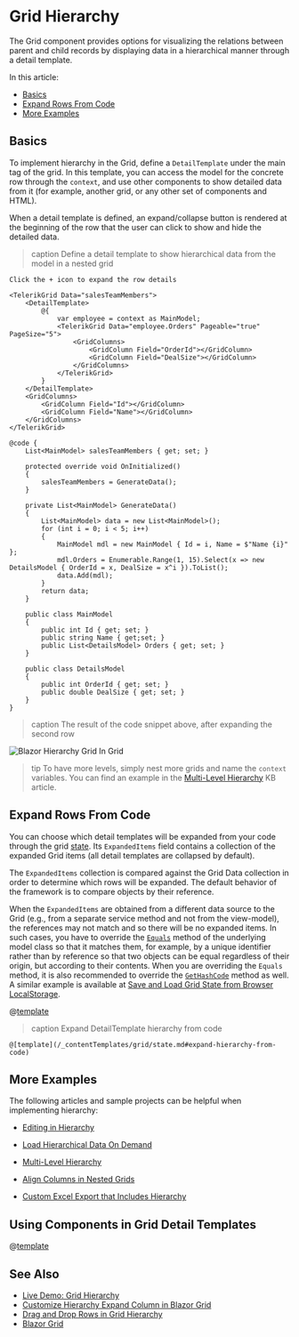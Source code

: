 
# Grid Hierarchy

The Grid component provides options for visualizing the relations between parent and child records by displaying data in a hierarchical manner through a detail template.

In this article:

* [Basics](#basics)
* [Expand Rows From Code](#expand-rows-from-code)
* [More Examples](#more-examples)

## Basics

To implement hierarchy in the Grid, define a `DetailTemplate` under the main tag of the grid. In this template, you can access the model for the concrete row through the `context`, and use other components to show detailed data from it (for example, another grid, or any other set of components and HTML).

When a detail template is defined, an expand/collapse button is rendered at the beginning of the row that the user can click to show and hide the detailed data.

>caption Define a detail template to show hierarchical data from the model in a nested grid

````RAZOR
Click the + icon to expand the row details

<TelerikGrid Data="salesTeamMembers">
    <DetailTemplate>
        @{
            var employee = context as MainModel;
            <TelerikGrid Data="employee.Orders" Pageable="true" PageSize="5">
                <GridColumns>
                    <GridColumn Field="OrderId"></GridColumn>
                    <GridColumn Field="DealSize"></GridColumn>
                </GridColumns>
            </TelerikGrid>
        }
    </DetailTemplate>
    <GridColumns>
        <GridColumn Field="Id"></GridColumn>
        <GridColumn Field="Name"></GridColumn>
    </GridColumns>
</TelerikGrid>

@code {
    List<MainModel> salesTeamMembers { get; set; }

    protected override void OnInitialized()
    {
        salesTeamMembers = GenerateData();
    }

    private List<MainModel> GenerateData()
    {
        List<MainModel> data = new List<MainModel>();
        for (int i = 0; i < 5; i++)
        {
            MainModel mdl = new MainModel { Id = i, Name = $"Name {i}" };
            mdl.Orders = Enumerable.Range(1, 15).Select(x => new DetailsModel { OrderId = x, DealSize = x^i }).ToList();
            data.Add(mdl);
        }
        return data;
    }

    public class MainModel
    {
        public int Id { get; set; }
        public string Name { get;set; }
        public List<DetailsModel> Orders { get; set; }
    }

    public class DetailsModel
    {
        public int OrderId { get; set; }
        public double DealSize { get; set; }
    }
}
````

>caption The result of the code snippet above, after expanding the second row

![Blazor Hierarchy Grid In Grid](images/hierarchy-grid-in-grid.png)

>tip To have more levels, simply nest more grids and name the `context` variables. You can find an example in the [Multi-Level Hierarchy](slug:grid-three-level-hierarchy) KB article.

## Expand Rows From Code

You can choose which detail templates will be expanded from your code through the grid [state](slug:grid-state). Its `ExpandedItems` field contains a collection of the expanded Grid items (all detail templates are collapsed by default).

The `ExpandedItems` collection is compared against the Grid Data collection in order to determine which rows will be expanded. The default behavior of the framework is to compare objects by their reference.

When the `ExpandedItems` are obtained from a different data source to the Grid (e.g., from a separate service method and not from the view-model), the references may not match and so there will be no expanded items. In such cases, you have to override the [`Equals`](https://docs.microsoft.com/en-us/dotnet/api/system.object.equals) method of the underlying model class so that it matches them, for example, by a unique identifier rather than by reference so that two objects can be equal regardless of their origin, but according to their contents. When you are overriding the `Equals` method, it is also recommended to override the [`GetHashCode`](https://docs.microsoft.com/en-us/dotnet/api/system.object.gethashcode) method as well. A similar example is available at [Save and Load Grid State from Browser LocalStorage](slug:grid-kb-save-load-state-localstorage).

@[template](/_contentTemplates/grid/state.md#initial-state)

>caption Expand DetailTemplate hierarchy from code

````RAZOR
@[template](/_contentTemplates/grid/state.md#expand-hierarchy-from-code)
````

## More Examples

The following articles and sample projects can be helpful when implementing hierarchy:

* [Editing in Hierarchy](slug:grid-kb-editing-in-hierarchy)

* [Load Hierarchical Data On Demand](https://github.com/telerik/blazor-ui/tree/master/grid/load-on-demand-hierarchy)

* [Multi-Level Hierarchy](slug:grid-three-level-hierarchy)

* [Align Columns in Nested Grids](slug:grid-kb-align-columns-hierarchy)

* [Custom Excel Export that Includes Hierarchy](https://github.com/telerik/blazor-ui/tree/master/grid/export-to-xlsx-hierarchy)

## Using Components in Grid Detail Templates

@[template](/_contentTemplates/grid/common-link.md#using-components-in-templates)

## See Also

* [Live Demo: Grid Hierarchy](https://demos.telerik.com/blazor-ui/grid/hierarchy)
* [Customize Hierarchy Expand Column in Blazor Grid](slug:grid-kb-customize-hierarchy-expand-column-blazor-grid)
* [Drag and Drop Rows in Grid Hierarchy](slug:grid-kb-drag-drop-rows-hierarchy)
* [Blazor Grid](slug:grid-overview)
